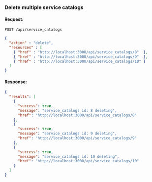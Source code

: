 ---
---

### Delete multiple service catalogs

#### Request:

    POST /api/service_catalogs

``` json
{
  "action" : "delete",
  "resources" : [
    { "href" : "http://localhost:3000/api/service_catalogs/8"  },
    { "href" : "http://localhost:3000/api/service_catalogs/9"  },
    { "href" : "http://localhost:3000/api/service_catalogs/10" }
  ]
}
```

#### Response:

``` json
{
  "results": [
    {
      "success": true,
      "message": "service_catalogs id: 8 deleting",
      "href": "http://localhost:3000/api/service_catalogs/8"
    },
    {
      "success": true,
      "message": "service_catalogs id: 9 deleting",
      "href": "http://localhost:3000/api/service_catalogs/9"
    },
    {
      "success": true,
      "message": "service_catalogs id: 10 deleting",
      "href": "http://localhost:3000/api/service_catalogs/10"
    }
  ]
}
```

